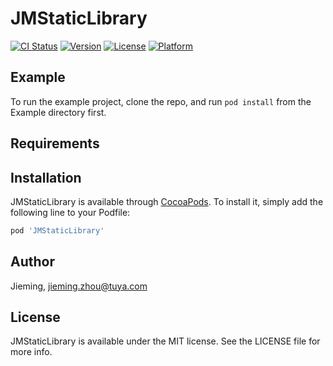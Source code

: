 # JMStaticLibrary

[![CI Status](https://img.shields.io/travis/Jieming/JMStaticLibrary.svg?style=flat)](https://travis-ci.org/Jieming/JMStaticLibrary)
[![Version](https://img.shields.io/cocoapods/v/JMStaticLibrary.svg?style=flat)](https://cocoapods.org/pods/JMStaticLibrary)
[![License](https://img.shields.io/cocoapods/l/JMStaticLibrary.svg?style=flat)](https://cocoapods.org/pods/JMStaticLibrary)
[![Platform](https://img.shields.io/cocoapods/p/JMStaticLibrary.svg?style=flat)](https://cocoapods.org/pods/JMStaticLibrary)

## Example

To run the example project, clone the repo, and run `pod install` from the Example directory first.

## Requirements

## Installation

JMStaticLibrary is available through [CocoaPods](https://cocoapods.org). To install
it, simply add the following line to your Podfile:

```ruby
pod 'JMStaticLibrary'
```

## Author

Jieming, jieming.zhou@tuya.com

## License

JMStaticLibrary is available under the MIT license. See the LICENSE file for more info.

